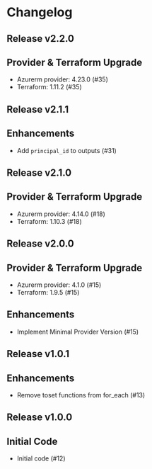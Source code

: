 # Changelog

## Release v2.2.0

## Provider & Terraform Upgrade
- Azurerm provider: 4.23.0 (#35)
- Terraform: 1.11.2 (#35)
   
## Release v2.1.1

## Enhancements

- Add `principal_id` to outputs (#31)


   
## Release v2.1.0

## Provider & Terraform Upgrade
- Azurerm provider: 4.14.0 (#18)
- Terraform: 1.10.3 (#18)
   
## Release v2.0.0

## Provider & Terraform Upgrade
- Azurerm provider: 4.1.0 (#15)
- Terraform: 1.9.5 (#15)
## Enhancements
- Implement Minimal Provider Version (#15)
   
## Release v1.0.1

## Enhancements

- Remove toset functions from for_each (#13)


   
## Release v1.0.0

## Initial Code

- Initial code (#12)


   